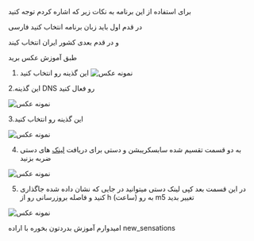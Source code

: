 برای استفاده از این برنامه به نکات زیر که اشاره کردم توجه کنید 


در قدم اول باید زبان برنامه انتخاب کنید فارسی 

و در قدم بعدی کشور ایران انتخاب کیند 

طبق آموزش عکس برید 
1. این گذینه رو انتخاب کنید
![نمونه عکس](https://github.com/valid7996/Gozargah/blob/main/images/karing_im/2025-Jan-01-19-51-18.png)

2.این گذینه DNS  رو فعال کنید 

![نمونه عکس](https://github.com/valid7996/Gozargah/blob/main/images/karing_im/InShot_20250101_203512942.jpg)

3.این گذینه رو انتخاب کنید 

![نمونه عکس](https://github.com/valid7996/Gozargah/blob/main/images/karing_im/2025-Jan-01-19-51-42.png)

4. به دو قسمت تقسیم شده سابسکریبشن و دستی برای دریافت [لینک](https://github.com/valid7996/Gozargah/blob/main/Gozargah_Sub) های دستی  ضربه بزنید 

![نمونه عکس](https://github.com/valid7996/Gozargah/blob/main/images/karing_im/InShot_20250101_195752345.jpg)

5. در این قسمت بعد کپی لینک دستی میتوانید در جایی که نشان داده شده جاگذاری کنید و فاصله بروزرسانی رو از h (ساعت) به رو m5  تغییر بدید

![نمونه عکس](https://github.com/valid7996/Gozargah/blob/main/images/karing_im/InShot_20250101_195531858.jpg)

امیدوارم آموزش بدردتون بخوره با اراده 
new_sensations 
